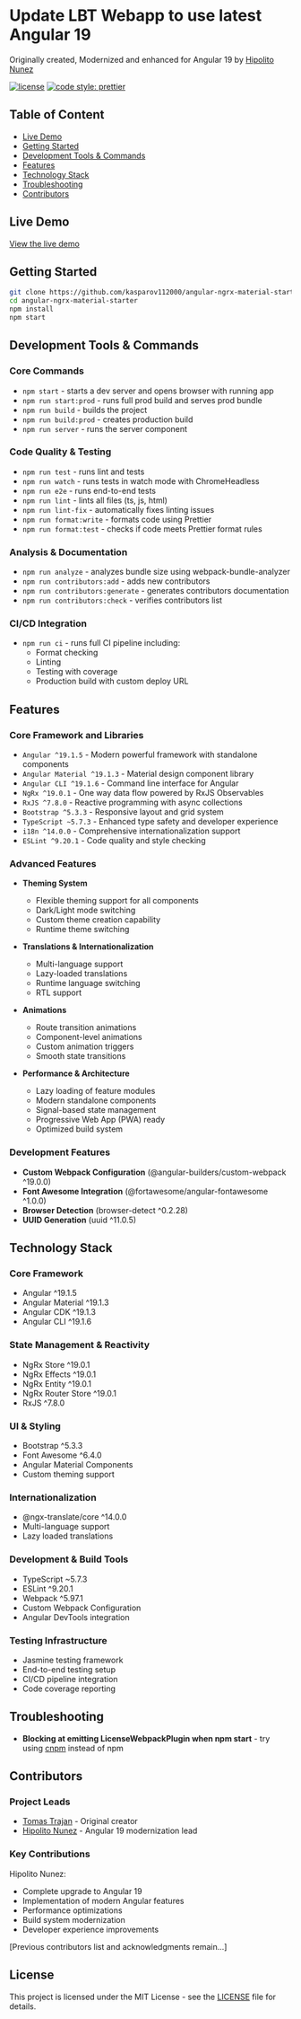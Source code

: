# Update LBT Webapp to use latest Angular 19

Originally created, 
Modernized and enhanced for Angular 19 by [Hipolito Nunez](https://github.com/kasparov112000)

[![license](https://img.shields.io/github/license/kasparov112000/angular-ngrx-material-starter.svg)](https://github.com/kasparov112000/angular-ngrx-material-starter/blob/master/LICENSE) [![code style: prettier](https://img.shields.io/badge/code_style-prettier-ff69b4.svg)](https://github.com/prettier/prettier)

## Table of Content

- [Live Demo](#live-demo)
- [Getting Started](#getting-started)
- [Development Tools & Commands](#development-tools--commands)
- [Features](#features)
- [Technology Stack](#technology-stack)
- [Troubleshooting](#troubleshooting)
- [Contributors](#contributors)

## Live Demo
[View the live demo](https://github.com/kasparov112000/angular-ngrx-material-starter)

## Getting Started

```bash
git clone https://github.com/kasparov112000/angular-ngrx-material-starter.git
cd angular-ngrx-material-starter
npm install
npm start
```

## Development Tools & Commands

### Core Commands
- `npm start` - starts a dev server and opens browser with running app
- `npm run start:prod` - runs full prod build and serves prod bundle
- `npm run build` - builds the project
- `npm run build:prod` - creates production build
- `npm run server` - runs the server component

### Code Quality & Testing
- `npm run test` - runs lint and tests
- `npm run watch` - runs tests in watch mode with ChromeHeadless
- `npm run e2e` - runs end-to-end tests
- `npm run lint` - lints all files (ts, js, html)
- `npm run lint-fix` - automatically fixes linting issues
- `npm run format:write` - formats code using Prettier
- `npm run format:test` - checks if code meets Prettier format rules

### Analysis & Documentation
- `npm run analyze` - analyzes bundle size using webpack-bundle-analyzer
- `npm run contributors:add` - adds new contributors
- `npm run contributors:generate` - generates contributors documentation
- `npm run contributors:check` - verifies contributors list

### CI/CD Integration
- `npm run ci` - runs full CI pipeline including:
  - Format checking
  - Linting
  - Testing with coverage
  - Production build with custom deploy URL

## Features

### Core Framework and Libraries
- `Angular ^19.1.5` - Modern powerful framework with standalone components
- `Angular Material ^19.1.3` - Material design component library
- `Angular CLI ^19.1.6` - Command line interface for Angular
- `NgRx ^19.0.1` - One way data flow powered by RxJS Observables
- `RxJS ^7.8.0` - Reactive programming with async collections
- `Bootstrap ^5.3.3` - Responsive layout and grid system
- `TypeScript ~5.7.3` - Enhanced type safety and developer experience
- `i18n ^14.0.0` - Comprehensive internationalization support
- `ESLint ^9.20.1` - Code quality and style checking

### Advanced Features
- **Theming System**
  - Flexible theming support for all components
  - Dark/Light mode switching
  - Custom theme creation capability
  - Runtime theme switching

- **Translations & Internationalization**
  - Multi-language support
  - Lazy-loaded translations
  - Runtime language switching
  - RTL support

- **Animations**
  - Route transition animations
  - Component-level animations
  - Custom animation triggers
  - Smooth state transitions

- **Performance & Architecture**
  - Lazy loading of feature modules
  - Modern standalone components
  - Signal-based state management
  - Progressive Web App (PWA) ready
  - Optimized build system

### Development Features
- **Custom Webpack Configuration** (@angular-builders/custom-webpack ^19.0.0)
- **Font Awesome Integration** (@fortawesome/angular-fontawesome ^1.0.0)
- **Browser Detection** (browser-detect ^0.2.28)
- **UUID Generation** (uuid ^11.0.5)

## Technology Stack

### Core Framework
- Angular ^19.1.5
- Angular Material ^19.1.3
- Angular CDK ^19.1.3
- Angular CLI ^19.1.6

### State Management & Reactivity
- NgRx Store ^19.0.1
- NgRx Effects ^19.0.1
- NgRx Entity ^19.0.1
- NgRx Router Store ^19.0.1
- RxJS ^7.8.0

### UI & Styling
- Bootstrap ^5.3.3
- Font Awesome ^6.4.0
- Angular Material Components
- Custom theming support

### Internationalization
- @ngx-translate/core ^14.0.0
- Multi-language support
- Lazy loaded translations

### Development & Build Tools
- TypeScript ~5.7.3
- ESLint ^9.20.1
- Webpack ^5.97.1
- Custom Webpack Configuration
- Angular DevTools integration

### Testing Infrastructure
- Jasmine testing framework
- End-to-end testing setup
- CI/CD pipeline integration
- Code coverage reporting

## Troubleshooting

- **Blocking at emitting LicenseWebpackPlugin when npm start** - try using [cnpm](https://github.com/cnpm/cnpm) instead of npm

## Contributors

### Project Leads
- [Tomas Trajan](https://twitter.com/tomastrajan) - Original creator
- [Hipolito Nunez](https://github.com/kasparov112000) - Angular 19 modernization lead

### Key Contributions
Hipolito Nunez:
- Complete upgrade to Angular 19
- Implementation of modern Angular features
- Performance optimizations
- Build system modernization
- Developer experience improvements

[Previous contributors list and acknowledgments remain...]

## License

This project is licensed under the MIT License - see the [LICENSE](LICENSE) file for details.
